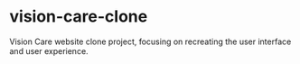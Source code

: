 # vision-care-clone
Vision Care website clone project, focusing on recreating the user interface and user experience.
